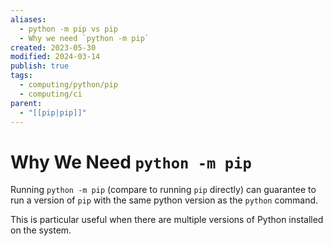 ```yaml
---
aliases:
  - python -m pip vs pip
  - Why we need `python -m pip`
created: 2023-05-30
modified: 2024-03-14
publish: true
tags:
  - computing/python/pip
  - computing/ci
parent:
  - "[[pip|pip]]"
---
```


# Why We Need `python -m pip`
Running `python -m pip` (compare to running `pip` directly) can guarantee to run a version of `pip` with the same python version as the `python` command.

This is particular useful when there are multiple versions of Python installed on the system.